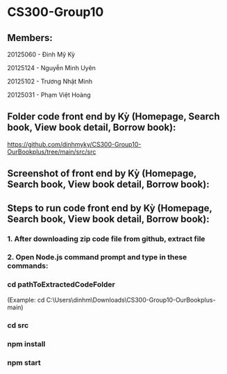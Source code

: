# CS300-Group10
 
## Members:

20125060 - Đinh Mỹ Kỳ 

20125124 - Nguyễn Minh Uyên

20125102 - Trương Nhật Minh

20125031 - Phạm Việt Hoàng

## Folder code front end by Kỳ (Homepage, Search book, View book detail, Borrow book): 
https://github.com/dinhmyky/CS300-Group10-OurBookplus/tree/main/src/src 

## Screenshot of front end by Kỳ (Homepage, Search book, View book detail, Borrow book): 


## Steps to run code front end by Kỳ (Homepage, Search book, View book detail, Borrow book):
### 1. After downloading zip code file from github, extract file
### 2. Open Node.js command prompt and type in these commands:

### cd pathToExtractedCodeFolder
(Example: cd C:\Users\dinhm\Downloads\CS300-Group10-OurBookplus-main)
### cd src
### npm install
### npm start